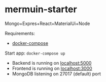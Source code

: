 # mermuin-starter
Mongo+Expres+React+MaterialUi+Node

Requirements:
  - [docker-compose](https://docs.docker.com/compose)

Start app:
`docker-compose up`

- Backend is running on [localhost:5000](http://localhost:5000)
- Frontend is running on [localhost:3000](http://localhost:3000)
- MongoDB listening on 27017 (default) port

